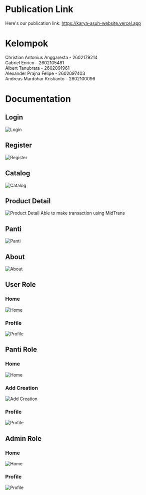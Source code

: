 # Publication Link
Here's our publication link: https://karya-asuh-website.vercel.app

# Kelompok
Christian Antonius Anggaresta - 2602179214<br>
Gabriel Enrico - 2602105481<br>
Albert Tanubrata - 2602091961<br>
Alexander Prajna Felipe - 2602097403<br>
Andreas Mardohar Kristianto - 2602100096

# Documentation
## Login
![Login](https://github.com/karya-asuh/karya-asuh-website/blob/main/documentation/127.0.0.1_8000_login.png)
## Register
![Register](https://github.com/karya-asuh/karya-asuh-website/blob/main/documentation/127.0.0.1_8000_register.png)
## Catalog
![Catalog](https://github.com/karya-asuh/karya-asuh-website/blob/main/documentation/127.0.0.1_8000_catalog.png)
## Product Detail
![Product Detail](https://github.com/karya-asuh/karya-asuh-website/blob/main/documentation/127.0.0.1_8000_product_CR-0e4b7867-c043-11ef-a3df-ac74b135e55c.png)
Able to make transaction using MidTrans
## Panti
![Panti](https://github.com/karya-asuh/karya-asuh-website/blob/main/documentation/127.0.0.1_8000_panti.png)
## About
![About](https://github.com/karya-asuh/karya-asuh-website/blob/main/documentation/127.0.0.1_8000_about.png)
## User Role
### Home
![Home](https://github.com/karya-asuh/karya-asuh-website/blob/main/documentation/127.0.0.1_8000_.png)
### Profile
![Profile](https://github.com/karya-asuh/karya-asuh-website/blob/main/documentation/127.0.0.1_8000_profile.png)
## Panti Role
### Home
![Home](https://github.com/karya-asuh/karya-asuh-website/blob/main/documentation/127.0.0.1_8000_%20(2).png)
### Add Creation
![Add Creation](https://github.com/karya-asuh/karya-asuh-website/blob/main/documentation/127.0.0.1_8000_add-creation.png)
### Profile
![Profile](https://github.com/karya-asuh/karya-asuh-website/blob/main/documentation/127.0.0.1_8000_profile%20(2).png)
## Admin Role
### Home
![Home](https://github.com/karya-asuh/karya-asuh-website/blob/main/documentation/127.0.0.1_8000_%20(1).png)
### Profile
![Profile](https://github.com/karya-asuh/karya-asuh-website/blob/main/documentation/127.0.0.1_8000_profile%20(1).png)

